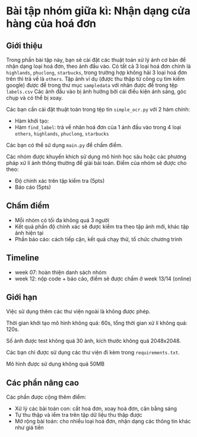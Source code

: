 # Bài tập nhóm giữa kì: Nhận dạng cửa hàng của hoá đơn

## Giới thiệu

Trong phần bài tập này, bạn sẽ cài đặt các thuật toán xử lý ảnh cơ bản
để nhận dạng loại hoá đơn, theo ảnh đầu vào.
Có tất cả 3 loại hoá đơn chính là `highlands`, `phuclong`, `starbucks`,
trong trường hợp không hải 3 loại hoá đơn trên thì trả về là `others`.
Tập ảnh ví dụ (được thu thập từ công cụ tìm kiếm google) được để trong thư mục
`sampledata` với nhãn được để trong tệp `labels.csv`
Các ảnh đầu vào bị ảnh hưởng bởi cái điều kiện ánh sáng, góc chụp và có thể
bị xoay.

Các bạn cần cài đặt thuật toán trong tệp tin `simple_ocr.py` với 2 hàm chính:
+ Hàm khởi tạo:
+ Hàm `find_label`: trả về nhãn hoá đơn của 1 ảnh đầu vào trong 4 loại `others`, `highlands`, `phuclong`, `starbucks`

Các bạn có thể sử dụng `main.py` để chấm điểm.

Các nhóm được khuyến khích sử dụng mô hình học sâu hoặc các phương pháp
xử lí ảnh thông thường để giải bài toán.
Điểm của nhóm sẽ được cho theo:
+ Độ chính xác trên tập kiểm tra (5pts)
+ Báo cáo (5pts) 

## Chấm điểm

- Mỗi nhóm có tối đa không quá 3 người
- Kết quả phần độ chính xác sẽ được kiểm tra theo tập ảnh mới, khác
tập ảnh hiện tại
- Phần báo cáo: cách tiếp cận, kết quả chạy thử, tổ chức chương trình 

## Timeline

+ week 07: hoàn thiện danh sách nhóm
+ week 12: nộp code + báo cáo, điểm sẽ được chấm ở week 13/14 (online)

## Giới hạn
Việc sử dụng thêm các thư viện ngoài là không được phép.

Thời gian khởi tạo mô hình không quá: 60s, tổng thời gian xử lí không quá: 120s.

Số ảnh được test không quá 30 ảnh, kích thước không quá 2048x2048.

Các bạn chỉ được sử dụng các thư viện đi kèm trong `requirements.txt`.

Mô hình được sử dụng không quá 50MB 

## Các phần nâng cao

Các phần được cộng thêm điểm:
+ Xử lý các bài toán con: cắt hoá đơn, xoay hoá đơn, cân bằng sáng
+ Tự thu thập và iểm tra trên tập dữ liệu thu thập được
+ Mở rộng bài toán: cho nhiều loại hoá đơn, nhận dạng các thông tin khác như giá tiền
